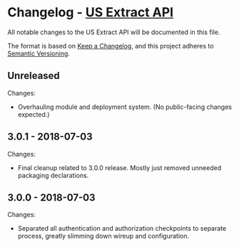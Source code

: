 # Changelog - [US Extract API](https://smartystreets.com/docs/local/us-extract-api)

All notable changes to the US Extract API will be documented in this file.

The format is based on [Keep a Changelog](https://keepachangelog.com/en/1.0.0/), and this project adheres to [Semantic Versioning](https://semver.org/spec/v2.0.0.html).


## Unreleased

Changes:

- Overhauling module and deployment system. (No public-facing changes expected.)


## 3.0.1 - 2018-07-03

Changes:

- Final cleanup related to 3.0.0 release. Mostly just removed unneeded packaging declarations.


## 3.0.0 - 2018-07-03

Changes:

- Separated all authentication and authorization checkpoints to separate process, greatly slimming down wireup and configuration.
